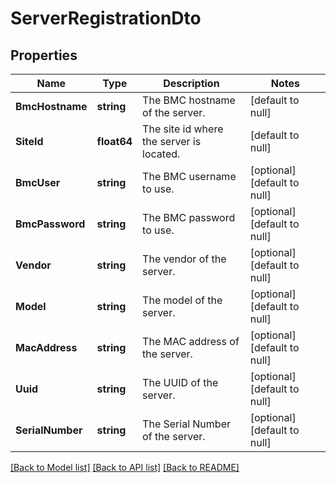 # ServerRegistrationDto

## Properties
Name | Type | Description | Notes
------------ | ------------- | ------------- | -------------
**BmcHostname** | **string** | The BMC hostname of the server. | [default to null]
**SiteId** | **float64** | The site id where the server is located. | [default to null]
**BmcUser** | **string** | The BMC username to use. | [optional] [default to null]
**BmcPassword** | **string** | The BMC password to use. | [optional] [default to null]
**Vendor** | **string** | The vendor of the server. | [optional] [default to null]
**Model** | **string** | The model of the server. | [optional] [default to null]
**MacAddress** | **string** | The MAC address of the server. | [optional] [default to null]
**Uuid** | **string** | The UUID of the server. | [optional] [default to null]
**SerialNumber** | **string** | The Serial Number of the server. | [optional] [default to null]

[[Back to Model list]](../README.md#documentation-for-models) [[Back to API list]](../README.md#documentation-for-api-endpoints) [[Back to README]](../README.md)

